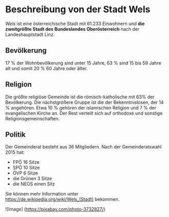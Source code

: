# Beschreibung von der Stadt Wels
*Wels* ist eine österreichische Stadt mit 61.233 Einwohnern und **die zweitgrößte Stadt des Bundeslandes Oberösterreich** nach der Landeshauptstadt Linz.

## Bevölkerung
17 % der Wohnbevölkerung sind unter 15 Jahre, 63 % sind 15 bis 59 Jahre alt und somit 20 % 60 Jahre oder älter.

## Religion
Die größte religiöse Gemeinde ist die römisch-katholische mit 63% der Bevölkerung. Die nächstgrößere Gruppe ist die der Bekenntnislosen, der 14 % angehören. Etwa 10 % gehören der islamischen Religion und 7 % der evangelischen Kirche an. Der Rest verteilt sich auf orthodoxe und sonstige Religionsgemeinschaften.

## Politik
Der Gemeinderat besteht aus 36 Mitgliedern. Nach der Gemeinderatswahl 2015 hat:

- FPÖ 16 Sitze
- SPÖ 10 Sitze
- ÖVP 6 Sitze
- die Grünen 3 Sitze
- die NEOS einen Sitz

Sie können mehr Information unter <https://de.wikipedia.org/wiki/Wels_(Stadt)> bekommen.

![Image] (https://pixabay.com/photo-3732827/)
